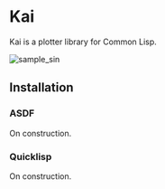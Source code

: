 # Kai

Kai is a plotter library for Common Lisp.

![sample_sin](./images/sample_sin.png)


## Installation

### ASDF

On construction.

### Quicklisp

On construction.
